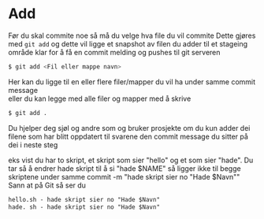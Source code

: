 # Add

Før du skal commite noe så må du velge hva file du vil commite
Dette gjøres med `git add`
og dette vil ligge et snapshot av filen du adder til et stageing område klar for å få en commit melding og pushes til git serveren

```sh
$ git add <Fil eller mappe navn>
```
Her kan du ligge til en eller flere filer/mapper du vil ha under samme commit message <br />
eller du kan legge med alle filer og mapper med å skrive

```sh
$ git add .
```

Du hjelper deg sjøl og andre som og bruker prosjekte om du kun adder dei filene som har blitt oppdatert til svarene den commit message du sitter på dei i neste steg

eks vist du har to skript, et skript som sier "hello" og et som sier "hade".
Du tar så å endrer hade skript til å si "hade $NAME" så ligger ikke til begge skriptene under samme commit -m "hade skript sier no "Hade $Navn""
Sann at på Git så ser du

```txt
hello.sh - hade skript sier no "Hade $Navn"
hade. sh - hade skript sier no "Hade $Navn"
```
